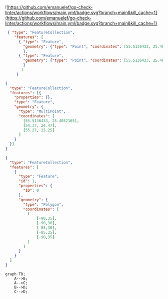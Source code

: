 ![https://github.com/emanuelef/go-check-linter/actions/workflows/main.yml/badge.svg?branch=main&kill_cache=1](https://github.com/emanuelef/go-check-linter/actions/workflows/main.yml/badge.svg?branch=main&kill_cache=1)

```geojson
 { "type": "FeatureCollection",
    "features": [
      { "type": "Feature",
        "geometry": {"type": "Point", "coordinates": [55.5136433, 25.4052165]}
        },
      { "type": "Feature",
        "geometry": {"type": "Point", "coordinates": [55.5136433, 25.4052165]}
        }
       ]
     }
```

```geojson
{
  "type": "FeatureCollection",
  "features": [{
    "properties": {},
    "type": "Feature",
    "geometry": {
      "type": "MultiPoint",
      "coordinates": [
        [55.5136433, 25.4052165],
        [54.37, 24.47],
        [55.27, 25.25]
      ]
    }
  }]
}
```

```geojson
{
  "type": "FeatureCollection",
  "features": [
    {
      "type": "Feature",
      "id": 1,
      "properties": {
        "ID": 0
      },
      "geometry": {
        "type": "Polygon",
        "coordinates": [
          [
              [-90,35],
              [-90,30],
              [-85,30],
              [-85,35],
              [-90,35]
          ]
        ]
      }
    }
  ]
}
```

```mermaid
graph TD;
    A-->B;
    A-->C;
    B-->D;
    C-->D;
```
